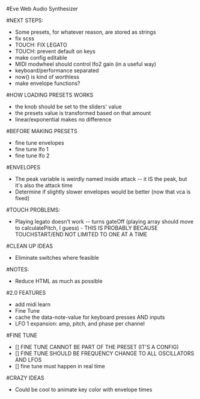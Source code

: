 #Eve Web Audio Synthesizer


#NEXT STEPS:
* Some presets, for whatever reason, are stored as strings
* fix scss
* TOUCH: FIX LEGATO
* TOUCH: prevent default on keys
* make config editable
* MIDI modwheel should control lfo2 gain (in a useful way)
* keyboard/performance separated
* now() is kind of worthless
* make envelope functions?


#HOW LOADING PRESETS WORKS
* the knob should be set to the sliders' value
* the presets value is transformed based on that amount
* linear/exponential makes no difference


#BEFORE MAKING PRESETS
* fine tune envelopes
* fine tune lfo 1
* fine tune lfo 2


#ENVELOPES
* The peak variable is weirdly named inside attack -- it IS the peak, but it's also the attack time
* Determine if slightly slower envelopes would be better (now that vca is fixed)


#TOUCH PROBLEMS:
* Playing legato doesn't work -- turns gateOff (playing array should move to calculatePitch, I guess) - THIS IS PROBABLY BECAUSE TOUCHSTART/END NOT LIMITED TO ONE AT A TIME


#CLEAN UP IDEAS
* Eliminate switches where feasible


#NOTES:
* Reduce HTML as much as possible


#2.0 FEATURES
* add midi learn
* Fine Tune
* cache the data-note-value for keyboard presses AND inputs
* LFO 1 expansion: amp, pitch, and phase per channel


#FINE TUNE
* [] FINE TUNE CANNOT BE PART OF THE PRESET (IT'S A CONFIG)
* [] FINE TUNE SHOULD BE FREQUENCY CHANGE TO ALL OSCILLATORS AND LFOS
* [] fine tune must happen in real time


#CRAZY IDEAS
* Could be cool to animate key color with envelope times

